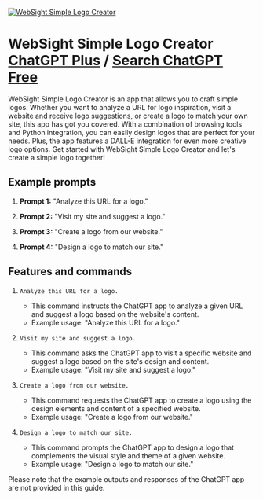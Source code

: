 
[![WebSight Simple Logo Creator](https://files.oaiusercontent.com/file-Jx8bWlIP0iWLhHFAU4AYiWbX?se=2123-10-15T21%3A48%3A05Z&sp=r&sv=2021-08-06&sr=b&rscc=max-age%3D31536000%2C%20immutable&rscd=attachment%3B%20filename%3D3ee1f0d4-f6c3-43bd-af0f-1db53058c6f0.png&sig=ftqgrY08v512GHmPEhLsucSC9yeM6eXFOYfyPQv4ol0%3D)](https://chat.openai.com/g/g-NUidakPOW-websight-simple-logo-creator)

# WebSight Simple Logo Creator [ChatGPT Plus](https://chat.openai.com/g/g-NUidakPOW-websight-simple-logo-creator) / [Search ChatGPT Free](https://gptcall.net/index.html#/?search=WebSight%20Simple%20Logo%20Creator)

WebSight Simple Logo Creator is an app that allows you to craft simple logos. Whether you want to analyze a URL for logo inspiration, visit a website and receive logo suggestions, or create a logo to match your own site, this app has got you covered. With a combination of browsing tools and Python integration, you can easily design logos that are perfect for your needs. Plus, the app features a DALL-E integration for even more creative logo options. Get started with WebSight Simple Logo Creator and let's create a simple logo together!

## Example prompts

1. **Prompt 1:** "Analyze this URL for a logo."

2. **Prompt 2:** "Visit my site and suggest a logo."

3. **Prompt 3:** "Create a logo from our website."

4. **Prompt 4:** "Design a logo to match our site."


## Features and commands

1. `Analyze this URL for a logo.`
   - This command instructs the ChatGPT app to analyze a given URL and suggest a logo based on the website's content.
   - Example usage: "Analyze this URL for a logo." 

2. `Visit my site and suggest a logo.`
   - This command asks the ChatGPT app to visit a specific website and suggest a logo based on the site's design and content.
   - Example usage: "Visit my site and suggest a logo."

3. `Create a logo from our website.`
   - This command requests the ChatGPT app to create a logo using the design elements and content of a specified website.
   - Example usage: "Create a logo from our website."

4. `Design a logo to match our site.`
   - This command prompts the ChatGPT app to design a logo that complements the visual style and theme of a given website.
   - Example usage: "Design a logo to match our site."

Please note that the example outputs and responses of the ChatGPT app are not provided in this guide.



